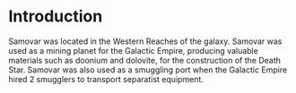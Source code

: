 # Introduction
Samovar was located in the Western Reaches of the galaxy.
Samovar was used as a mining planet for the Galactic Empire, producing valuable materials such as doonium and dolovite, for the construction of the Death Star.
Samovar was also used as a smuggling port when the Galactic Empire hired 2 smugglers to transport separatist equipment.